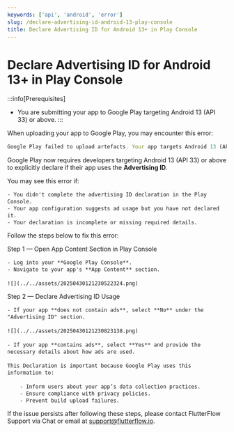 ```yaml
---
keywords: ['api', 'android', 'error']
slug: /declare-advertising-id-android-13-play-console
title: Declare Advertising ID for Android 13+ in Play Console
---
```

# Declare Advertising ID for Android 13+ in Play Console

:::info[Prerequisites]
- You are submitting your app to Google Play targeting Android 13 (API 33) or above.
:::

When uploading your app to Google Play, you may encounter this error:

```js
Google Play failed to upload artefacts. Your app targets Android 13 (API 33) or above. You must declare the use of advertising ID in Play Console.: {    "error": {        "code": 400,        "message": "Your app targets Android 13 (API 33) or above. You must declare the use of advertising ID in Play Console.",        "status": "INVALID_ARGUMENT"    }}
```

Google Play now requires developers targeting Android 13 (API 33) or above to explicitly declare if their app uses the **Advertising ID**.

You may see this error if:

    - You didn't complete the advertising ID declaration in the Play Console.
    - Your app configuration suggests ad usage but you have not declared it.
    - Your declaration is incomplete or missing required details.

Follow the steps below to fix this error:

Step 1 — Open App Content Section in Play Console

    - Log into your **Google Play Console**.
    - Navigate to your app's **App Content** section.

    ![](../../assets/20250430121230522324.png)

Step 2 — Declare Advertising ID Usage

    - If your app **does not contain ads**, select **No** under the "Advertising ID" section.

    ![](../../assets/20250430121230823138.png)

    - If your app **contains ads**, select **Yes** and provide the necessary details about how ads are used.

    This Declaration is important because Google Play uses this information to:

        - Inform users about your app’s data collection practices.
        - Ensure compliance with privacy policies.
        - Prevent build upload failures.


If the issue persists after following these steps, please contact FlutterFlow Support via Chat or email at [support@flutterflow.io](mailto:support@flutterflow.io).

